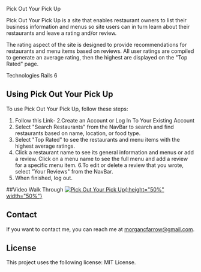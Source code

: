 Pick Out Your Pick Up

Pick Out Your Pick Up is a site that enables restaurant owners to list their business information and menus so site users can in turn learn about their restaurants and leave a rating and/or review.

The rating aspect of the site is designed to provide recommendations for restaurants and menu items based on reviews. All user ratings are compiled to generate an average rating, then the highest are displayed on the "Top Rated" page.

Technologies
Rails 6

## Using Pick Out Your Pick Up

To use Pick Out Your Pick Up, follow these steps:
1. Follow this Link-
2.Create an Account or Log In To Your Existing Account
3. Select "Search Restaurants" from the NavBar to search and find restaurants based on name, location, or food type.
4. Select "Top Rated" to see the restaurants and menu items with the highest average ratings.
5. Click a restaurant name to see its general information and menus or add a review. Click on a menu name to see the full menu and add a review for a specific menu item.
6.To edit or delete a review that you wrote, select "Your Reviews" from the NavBar.
7. When finished, log out.

##Video Walk Through
[![Pick Out Your Pick Up](https://9to5google.com/wp-content/uploads/sites/4/2018/09/youtube_logo_dark.jpg){:height="50%" width="50%"}](https://youtu.be/WExRFmxXNZo)


## Contact

If you want to contact me, you can reach me at morgancfarrow@gmail.com.

## License

This project uses the following license: MIT License.

